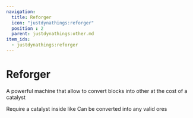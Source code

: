 ```yaml
---
navigation:
  title: Reforger
  icon: "justdynathings:reforger"
  position : 2
  parent: justdynathings:other.md
item_ids:
  - justdynathings:reforger
---
```


# Reforger


A powerful machine that allow to convert blocks into other at the cost of a catalyst

<BlockImage id="justdynathings:reforger" p:facing="up" p:active="true" scale="4.0"/>

<GameScene zoom="4" interactive={true}>

  <Block id="justdynathings:reforger" p:facing="north" p:active="true" />
  <Block z="-1" id="minecraft:stone" />

  <BoxAnnotation color="#000000" min="0.25 0.25 0.25" max="0.75 0.75 0.75">
        Require a catalyst inside like <ItemImage id="minecraft:diamond" scale="0.75" />
  </BoxAnnotation>

  <BoxAnnotation color="#000000" min="0.25 0.25 -0.25" max="0.75 0.75 -0.75">
        Can be converted into any valid ores
  </BoxAnnotation>
</GameScene>

<RecipeFor id="justdynathings:reforger" />